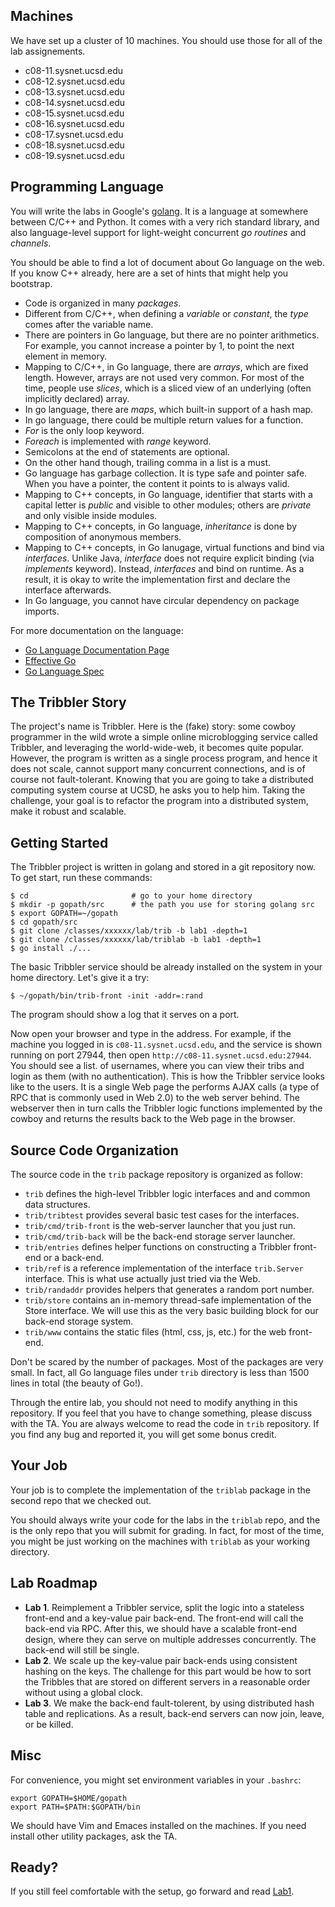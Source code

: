 
## Machines

We have set up a cluster of 10 machines. You should use those for
all of the lab assignements.

- c08-11.sysnet.ucsd.edu
- c08-12.sysnet.ucsd.edu
- c08-13.sysnet.ucsd.edu
- c08-14.sysnet.ucsd.edu
- c08-15.sysnet.ucsd.edu
- c08-16.sysnet.ucsd.edu
- c08-17.sysnet.ucsd.edu
- c08-18.sysnet.ucsd.edu
- c08-19.sysnet.ucsd.edu

## Programming Language

You will write the labs in Google's [golang](http://golang.org).
It is a language at somewhere between C/C++ and Python. It comes
with a very rich standard library, and also language-level support
for light-weight concurrent *go routines* and *channels*.

You should be able to find a lot of document about Go language
on the web. If you know C++ already, here are a set of hints that
might help you bootstrap.

- Code is organized in many *packages*.
- Different from C/C++, when defining a *variable* or *constant*,
  the *type* comes after the variable name.
- There are pointers in Go language, but there are no pointer
  arithmetics. For example, you cannot increase a pointer by 1,
  to point the next element in memory.
- Mapping to C/C++, in Go language, there are *arrays*, which
  are fixed length. However, arrays are not used very common.
  For most of the time, people use *slices*, which is a
  sliced view of an underlying (often implicitly declared) array.
- In go language, there are *maps*, which built-in support
  of a hash map.
- In go language, there could be multiple return values for a
  function.
- *For* is the only loop keyword.
- *Foreach* is implemented with *range* keyword.
- Semicolons at the end of statements are optional.
- On the other hand though, trailing comma in a list is a must.
- Go language has garbage collection. It is type safe and
  pointer safe. When you have a pointer, the content it points
  to is always valid.
- Mapping to C++ concepts, in Go language,
  identifier that starts with a capital letter is *public* and
  visible to other modules; others are *private* and only visible
  inside modules.
- Mapping to C++ concepts, in Go language,
  *inheritance* is done by composition of anonymous members.
- Mapping to C++ concepts, in Go lanugage,
  virtual functions and bind via *interfaces*. Unlike Java,
  *interface* does not require explicit binding
  (via *implements* keyword). Instead, *interfaces* and bind
  on runtime. As a result, it is okay to write the implementation
  first and declare the interface afterwards.
- In Go language, you cannot have circular dependency on package
  imports.

For more documentation on the language:

- [Go Language Documentation Page](http://golang.org/doc/)
- [Effective Go](http://golang.org/doc/effective_go.html)
- [Go Language Spec](http://golang.org/ref/spec)

## The Tribbler Story

The project's name is Tribbler. Here is the (fake) story: some cowboy
programmer in the wild wrote a simple online microblogging service
called Tribbler, and leveraging the world-wide-web,
it becomes quite popular. However, the program is written as a single
process program, and hence it does not scale,
cannot support many concurrent connections, and is of course
not fault-tolerant. Knowing that you are
going to take a distributed computing system course at UCSD, he
asks you to help him. Taking the challenge, your goal is to refactor
the program into a distributed system, make it robust and scalable.

## Getting Started

The Tribbler project is written in golang and stored in a git
repository now. To get start, run these commands:

```
$ cd                       # go to your home directory
$ mkdir -p gopath/src      # the path you use for storing golang src
$ export GOPATH=~/gopath
$ cd gopath/src
$ git clone /classes/xxxxxx/lab/trib -b lab1 -depth=1
$ git clone /classes/xxxxxx/lab/triblab -b lab1 -depth=1
$ go install ./...
```

The basic Tribbler service should be already installed on
the system in your home directory. Let's give it a try:

```
$ ~/gopath/bin/trib-front -init -addr=:rand
```

The program should show a log that it serves on a port.

Now open your browser and type in the address. For example,
if the machine you logged in is `c08-11.sysnet.ucsd.edu`,
and the service is shown running on port 27944,
then open `http://c08-11.sysnet.ucsd.edu:27944`.
You should see a list.
of usernames, where you can view their tribs and login as
them (with no authentication). This is how the Tribbler
service looks like to the users. It is a single Web page
the performs AJAX calls
(a type of RPC that is commonly used in Web 2.0) to the
web server behind. The webserver then in turn calls the
Tribbler logic functions implemented by the cowboy and
returns the results back to the Web page in the browser.

## Source Code Organization

The source code in the `trib` package repository is organized as follow:

- `trib` defines the high-level Tribbler logic interfaces and
  and common data structures.
- `trib/tribtest` provides several basic test cases for the
  interfaces.
- `trib/cmd/trib-front` is the web-server launcher that you just run.
- `trib/cmd/trib-back` will be the back-end storage server
launcher.
- `trib/entries` defines helper functions on constructing a
  Tribbler front-end or a back-end.
- `trib/ref` is a reference implementation of the interface
  `trib.Server`
  interface. This is what use actually just tried via the Web.
- `trib/randaddr` provides helpers that generates a random port
  number.
- `trib/store` contains an in-memory thread-safe
  implementation of the Store interface. We will use this
  as the very basic building block for our back-end storage system.
- `trib/www` contains the static files (html, css, js, etc.) for
  the web front-end.


Don't be scared by the number of packages. Most of the packages
are very small. In fact, all Go language files under `trib`
directory is less than 1500 lines in total (the beauty of Go!).

Through the entire lab, you should not need to modify anything
in this repository. If you feel that you have to change something,
please discuss with the TA. You are always welcome to read the code
in `trib` repository. If you find any bug and reported it,
you will get some bonus credit.

## Your Job

Your job is to complete the implementation of the `triblab` package
in the second repo that we checked out.

You should always write your code for the labs in the `triblab` repo,
and the is the only repo that you will submit for grading.
In fact, for most of the time, you might be just working on the machines
with `triblab` as your working directory.

## Lab Roadmap

- **Lab 1**. Reimplement a Tribbler service, split the logic into a stateless
  front-end and a key-value pair back-end. The front-end will call the back-end
  via RPC. After this, we should have a scalable front-end design, where they
  can serve on multiple addresses concurrently. The back-end will still be
  single.
- **Lab 2**. We scale up the key-value pair back-ends using
  consistent hashing on the keys. The challenge for this part would be how to sort
  the Tribbles that are stored on different servers in a reasonable order without
  using a global clock.
- **Lab 3**. We make the back-end fault-tolerent, by using
  distributed hash table and replications. As a result, back-end servers
  can now join, leave, or be killed.

## Misc

For convenience, you might set environment variables in your `.bashrc`:

```
export GOPATH=$HOME/gopath
export PATH=$PATH:$GOPATH/bin
```

We should have Vim and Emaces installed on the machines. If you need
install other utility packages, ask the TA.

## Ready?

If you still feel comfortable with the setup,
go forward and read [Lab1](./lab1.html).
